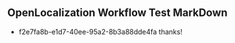 ## OpenLocalization Workflow Test MarkDown
* f2e7fa8b-e1d7-40ee-95a2-8b3a88dde4fa 
thanks!<!--HONumber=Mar16_HO4-->
